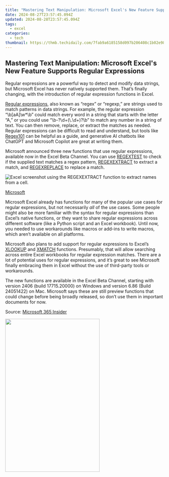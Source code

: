 ```yaml
---
title: "Mastering Text Manipulation: Microsoft Excel's New Feature Supports Regular Expressions"
date: 2024-08-27T23:57:45.094Z
updated: 2024-08-28T23:57:45.094Z
tags:
  - excel
categories:
  - tech
thumbnail: https://thmb.techidaily.com/7fab9a6185158d097b206408c1b02e98fd2b514b00431bdf0c9ec5881d711d0e.jpg
---
```


## Mastering Text Manipulation: Microsoft Excel's New Feature Supports Regular Expressions

Regular expressions are a powerful way to detect and modify data strings, but Microsoft Excel has never natively supported them. That’s finally changing, with the introduction of regular expression functions in Excel.

[Regular expressions](https://instagram-clips.techidaily.com/discreetly-explore-instagram-stories-with-us-for-2024/), also known as “regex” or “regexp,” are strings used to match patterns in data strings. For example, the regular expression “\\b\[aA\]\\w\*\\b” could match every word in a string that starts with the letter “A,” or you could use “\\b-?\\d+(\\.\\d+)?\\b” to match any number in a string of text. You can then remove, replace, or extract the matches as needed. Regular expressions can be difficult to read and understand, but tools like [Regex101](https://regex101.com/) can be helpful as a guide, and generative AI chatbots like ChatGPT and Microsoft Copilot are great at writing them.

 Microsoft announced three new functions that use regular expressions, available now in the Excel Beta Channel. You can use [REGEXTEST](https://support.microsoft.com/topic/7d38200b-5e5c-4196-b4e6-9bff73afbd31) to check if the supplied text matches a regex pattern, [REGEXEXTRACT](https://support.microsoft.com/topic/4b96c140-9205-4b6e-9fbe-6aa9e783ff57) to extract a match, and [REGEXREPLACE](https://support.microsoft.com/topic/9c030bb2-5e47-4efc-bad5-4582d7100897) to replace a match.

![Excel screenshot using the REGEXEXTRACT function to extract names from a cell.](https://static1.howtogeekimages.com/wordpress/wp-content/uploads/2024/05/reg-function_2.png) 

[Microsoft](https://insider.microsoft365.com/en-us/blog/new-regular-expression-regex-functions-in-excel)

 Microsoft Excel already has functions for many of the popular use cases for regular expressions, but not necessarily _all_ of the use cases. Some people might also be more familiar with the syntax for regular expressions than Excel’s native functions, or they want to share regular expressions across different software (like a Python script and an Excel workbook). Until now, you needed to use workarounds like macros or add-ins to write macros, which aren’t available on all platforms.

 Microsoft also plans to add support for regular expressions to Excel’s [XLOOKUP](https://support.microsoft.com/en-us/office/xlookup-function-b7fd680e-6d10-43e6-84f9-88eae8bf5929) and [XMATCH](https://support.microsoft.com/en-us/office/xmatch-function-d966da31-7a6b-4a13-a1c6-5a33ed6a0312) functions. Presumably, that will allow searching across entire Excel workbooks for regular expression matches. There are a lot of potential uses for regular expressions, and it’s great to see Microsoft finally embracing them in Excel without the use of third-party tools or workarounds.

 The new functions are available in the Excel Beta Channel, starting with version 2406 (build 17715.20000) on Windows and version 6.86 (Build 24051422) on Mac. Microsoft says these are still preview functions that could change before being broadly released, so don’t use them in important documents for now.

 Source: [Microsoft 365 Insider](https://insider.microsoft365.com/en-us/blog/new-regular-expression-regex-functions-in-excel)

<ins class="adsbygoogle"
     style="display:block"
     data-ad-format="autorelaxed"
     data-ad-client="ca-pub-7571918770474297"
     data-ad-slot="1223367746"></ins>



<ins class="adsbygoogle"
     style="display:block"
     data-ad-client="ca-pub-7571918770474297"
     data-ad-slot="8358498916"
     data-ad-format="auto"
     data-full-width-responsive="true"></ins>



<!-- affiliate ads begin -->
<a href="https://zonlipartnershipprogram.pxf.io/c/5597632/1611407/17882" target="_top" id="1611407"><img src="//a.impactradius-go.com/display-ad/17882-1611407" border="0" alt="" width="300" height="485"/></a><img height="0" width="0" src="https://imp.pxf.io/i/5597632/1611407/17882" style="position:absolute;visibility:hidden;" border="0" />
<!-- affiliate ads end -->